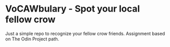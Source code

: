 # VoCAWbulary - Spot your local fellow crow
Just a simple repo to recognize your fellow crow friends.
Assignment based on The Odin Project path.